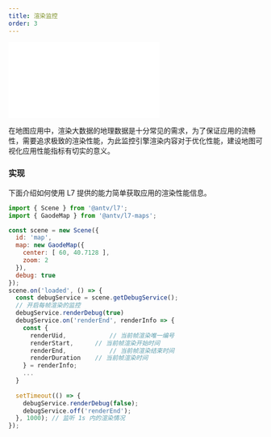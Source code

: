 ```yaml
---
title: 渲染监控
order: 3
---
```

<embed src="@/docs/common/style.md"></embed>

在地图应用中，渲染大数据的地理数据是十分常见的需求，为了保证应用的流畅性，需要追求极致的渲染性能，为此监控引擎渲染内容对于优化性能，建设地图可视化应用性能指标有切实的意义。

### 实现

下面介绍如何使用 L7 提供的能力简单获取应用的渲染性能信息。

```javascript
import { Scene } from '@antv/l7';
import { GaodeMap } from '@antv/l7-maps';

const scene = new Scene({
  id: 'map',
  map: new GaodeMap({
    center: [ 60, 40.7128 ],
    zoom: 2
  }),
  debug: true
});
scene.on('loaded', () => {
  const debugService = scene.getDebugService();
  // 开启每帧渲染的监控
  debugService.renderDebug(true)
  debugService.on('renderEnd', renderInfo => {
    const {
      renderUid,			// 当前帧渲染唯一编号
      renderStart,		// 当前帧渲染开始时间
      renderEnd,			// 当前帧渲染结束时间
      renderDuration	// 当前帧渲染时间
    } = renderInfo;
    ...
  }
                  
  setTimeout(() => {
    debugService.renderDebug(false);
    debugService.off('renderEnd');
  }, 1000); // 监听 1s 内的渲染情况
});
```

